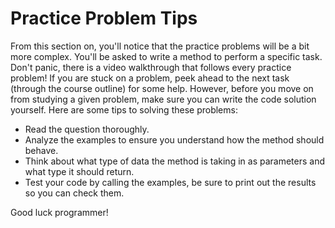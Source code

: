 # Practice Problem Tips

From this section on, you'll notice that the practice problems will be a bit more complex. You'll be asked to write a method to perform a specific task. Don't panic, there is a video walkthrough that follows every practice problem! If you are stuck on a problem, peek ahead to the next task (through the course outline) for some help. However, before you move on from studying a given problem, make sure you can write the code solution yourself. Here are some tips to solving these problems:

- Read the question thoroughly.
- Analyze the examples to ensure you understand how the method should behave.
- Think about what type of data the method is taking in as parameters and what type it should return.
- Test your code by calling the examples, be sure to print out the results so you can check them.

Good luck programmer!